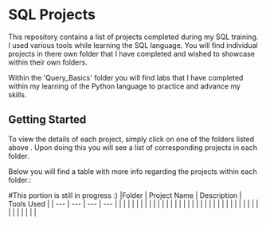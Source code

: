 # SQL Projects
This repository contains a list of projects completed during my SQL training. I used various tools while learning the SQL language.
You will find individual projects in there own folder that I have completed and wished to showcase within their own folders.

Within the 'Query_Basics' folder you will find labs that I have completed within my learning of the Python language to practice and advance my skills.

## Getting Started 

To view the details of each project, simply click on one of the folders listed above . Upon doing this you will see a list of corresponding projects in each folder.

Below you will find a table with more info regarding the projects within each folder.: 

#This portion is still in progress :) 
|Folder | Project Name | Description | Tools Used |
| --- | --- | --- | --- |
|  |  | | |
| |  | | |
| |  | | |
|  |  | | |
|  |  | | |
|  |  | | |
|  |  | | |
|  |  | | |
